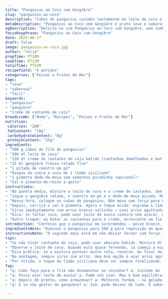 ```yaml
---
title: "Pangasius ao Coco com Gengibre"
slug: "pangasius-ao-coco"
description: "Cubos de pangasius cozidos lentamente em leite de coco e temperados com gengibre fresco, coentro em pó, e limão siciliano. Versão com toque brasileiro: substitui parte do leite de coco por creme de castanha de caju para textura cremosa. Toque final de pimenta dedo-de-moça para equilibrar. Prato sem glúten, laticínios nem ovos, ideal para quem busca leveza sem abrir mão do sabor intenso e aroma marcante."
metaDescription: "Pangasius ao Coco com Gengibre é prato leve e saboroso, perfeito para quem busca aromas marcantes e intensidade na cozinha brasileira."
ogDescription: "Delicie-se com Pangasius ao Coco com Gengibre, uma combinação que traz a leveza da culinária asiática com toques brasileiros inconfundíveis."
focusKeyphrase: "Pangasius ao Coco com Gengibre"
date: 2025-08-17
draft: false
image: pangasius-ao-coco.jpg
author: "Julia"
prepTime: PT10M
cookTime: PT22M
totalTime: PT32M
recipeYield: "4 porções"
categories: ["Peixes e Frutos do Mar"]
tags:
- "leve"
- "saboroso"
- "fácil"
keywords:
- "pangasius"
- "gengibre"
- "creme de castanha de caju"
breadcrumb: ["Home", "Recipes", "Peixes e Frutos do Mar"]
nutrition: 
 calories: "280"
 fatContent: "18g"
 carbohydrateContent: "8g"
 proteinContent: "25g"
ingredients:
- "500 g cubos de filé de pangasius"
- "200 ml leite de coco"
- "150 ml creme de castanha de caju batido (castanhas demolhadas e batidas com água)"
- "25 ml gengibre fresco ralado fino"
- "1 pitada de coentro em pó"
- "Raspas da casca e suco de 1 limão siciliano"
- "1 pimenta dedo-de-moça sem sementes picadinha (opcional)"
- "Sal e pimenta-do-reino a gosto"
instructions:
- "Na panela média, misture o leite de coco e o creme de castanha. Sem pressa, leve para quase ferver em fogo médio. Vai ficando aquele som de bolhas pequenas subindo devagar; sinal de que está quente, mas sem queimar."
- "Jogue o gengibre ralado, o coentro em pó e a dedo-de-moça picada. Mexa com cuidado para liberar aroma, um perfume fresco e picante já invade a cozinha."
- "Nessa hora, coloque os cubos de pangasius. Não mexa com força para não desfazer o peixe. Tampo na panela, fogo baixo. Ouça o borbulhar leve, quase um cochicho, deixa cozinhar por volta de 7 minutos, até o peixe ficar opaco e firme – testado com garfo, desprende fácil. Se ainda achar cru, mais 2 minutos, sem pressa."
- "Depois, corrija o sal e pimenta. Agora o toque ácido: esprema o limão siciliano, misture sem agitar demais. Vai clarear o creme de coco e trazer aquele frescor que corta a oleosidade sem matar o sabor."
- "Sirva imediatamente com arroz branco soltinho – usei arroz agulhinha aqui, mas um jasmine funcionaria numa boa. Acompanhamento? Brócolis no vapor ou quiabo refogado. O contraste das verdes ajuda a limpar o paladar entre a cremosidade do prato."
- "Dica: se faltar coco, pode usar leite de aveia caseiro sem açúcar, o que vai diluir menos o sabor e ainda manter o prato vegano. E cuidado para não cozinhar demais o peixe; fica seco e fibroso rápido."
- "Outro truque: ao bater as castanhas para o creme, acrescente um fio de azeite de dendê para dar mais profundidade – compre sobrem todos os nomes, só cuidado para não exagerar e virar moqueca."
introduction: "Confesso que o pangasius me surpreendeu — peixe branco, pouca fama, mas muito versátil. Já testei a combinação direta só com leite de coco, que traz um fundo aveludado e suave, mas meio raso de sabor. Coloquei um toque do creme de castanha de caju para dar corpo e consistência mais encorpada, quase um molho leve. O gengibre fresco entrou para despertar, não para dominar, junto da pimenta dedo-de-moça – que preferi usar sem sementes para controlar o calor. Finalizado com limão siciliano, trazendo aquele toque cítrico que na primeira mordida você entende o porquê. Não é um prato para fazer correndo, é para sentir o aroma subindo da panela, escutar os sons do cozimento e reconhecer o ponto do peixe no toque com o garfo."
ingredientsNote: "Diminuí o pangasius para 500 g para reposição da quantidade com o creme de castanha, que engrandece demais o volume do molho. Leite de coco desfere o sabor tradicional, mas quando bater as castanhas de caju, vale a pena deixar elas de molho umas 4 horas antes. Assim, o creme fica mais uniforme, sem pedacinhos chatos. Para o gengibre, sempre prefiro ralar na hora – dá uma explosão de frescor que o gengibre em pó nunca alcança. Use coentro em pó, não fresco, porque o fresco murcha e perde potência na fervura. Limão siciliano substitui limão taiti pra não amargar."
instructionsNote: "O segredo aqui está em não deixar ferver com força. O coco e o creme de castanha podem talhar se esquentar demais rápido. Cuidado ao mexer o peixe – tenha paciência para evitar quebrar os cubos. O tato com o garfo é seu melhor termômetro. Se ainda estiver translúcido, mais um minuto fechado no fogo. O toque final com limão deve ser feito fora do fogo para o frescor não evaporar no calor. Se perceber que o molho está muito ralo, descarte um pouco do líquido no cozimento inicial, reduz air a textura do creme. Pequenas mudanças na temperatura podem alterar o resultado final, por isso fique atento ao som da panela e aroma liberado."
tips:
- "Se não tiver castanha de caju, pode usar abacate batido. Mistura diferente, mas o creme fica cremoso. E dá uma cor bonita ao molho. Enquanto cozinha, tenha paciência. O peixe precisa acabar de cozinhar, não pode estar translúcido. Se não tiver gengibre fresco, use a versão em pó, mas sei que não é a mesma coisa. O fresco dá um aroma marcante durante o preparo."
- "Observe o leite de coco. Quando está quase fervendo, já começa a espumar e fazer barulho – é a hora de adicionar os temperos. E não esqueça o sal. Se for usar sal grosso, dissolve bem antes. Gosto de misturar coentro em pó, sensação refrescante. Mas se usar fresco, vai murchar rápido e perder o gosto. Então, é uma escolha."
- "Dica prática: se a mistura parecer muito rala, reserve. Ao final do cozimento, antes de servir, ajuste a consistência. Pode ser que precise reduzir o calor e cozinhar mais tempo. Ao fazer a combinação do creme, se ficar muito grosso, um pouquinho de água morna ajuda. A textura tem que ser aveludada, não líquida nem grossa demais."
- "Na montagem, sempre sirvo com arroz. Uma boa opção é usar arroz agulhinha ou jasmim. O contraste da cremosidade do prato com a leveza do arroz é incrível. Se você gosta, brócolis cozido no vapor é um acompanhamento top. Limpa bem o paladar depois de cada garfada. Lembre-se, a pimenta dedo-de-moça pode ser colocada na quantidade desejada. Prefiro, mas não exagero."
- "Por último, o toque do limão siciliano deve ser sempre finalizando. Nada de cozinhar junto com a mistura. O frescor vai embora, e o sabor não fica bom. Esprema na hora de servir. Uma pitada de pimenta-do-reino sempre. E cuidado ao mexer o peixe. Tenha paciência para não desmanchar. Use o garfo como termômetro."
faq:
- "q: Como faço para o filé não desmanchar ao cozinhar? a: Cozinhe em fogo baixo sempre. O borbulhar leve é perfeito. Cubos inteiros. Assim, não desmancha. Fique de olho direto no tempo de cozimento. Garfo é seu amigo – pressione e veja se desprende."
- "q: Posso usar leite de aveia? a: Pode até usar. Mas é bom equilibrar os sabores. Menos doce é essencial para não perder o gosto. Leite de aveia vai diluir um pouco o coco. Então, ajuste temperos. Limão siciliano deve ser sempre mais intenso."
- "q: Depois de pronto, como armazenar? a: Melhores formas – na geladeira em pote fechado. Para consumir em 2 dias é de boa. Pode aquecer no fogo, mas não deixa em temperatura alta por muito tempo. Mexe sempre para não queimar."
- "q: E se não gostar de gengibre? a: Sim, pode deixar de lado. O sabor vai mudar, mas nem sempre é necessário. Substituir por menos alho em pó ou uma pitadinha de curry pode dar incremento. Coentro também pode ser deixado de fora, se preferir."

---
```

